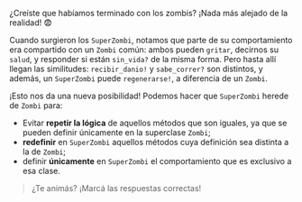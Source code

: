 ¿Creíste que habíamos terminado con los zombis? ¡Nada más alejado de la realidad! :fearful: 

Cuando surgieron los `SuperZombi`, notamos que parte de su comportamiento era compartido con un `Zombi` común: ambos pueden `gritar`, decirnos su `salud`, y responder si están `sin_vida?` de la misma forma. Pero hasta allí llegan las similitudes: `recibir_danio!` y `sabe_correr?` son distintos, y además, un `SuperZombi` puede `regenerarse!`, a diferencia de un `Zombi`.

¡Esto nos da una nueva posibilidad! Podemos hacer que `SuperZombi` herede de `Zombi` para:

* Evitar **repetir la lógica** de aquellos métodos que son iguales, ya que se pueden definir únicamente en la superclase `Zombi`;
* **redefinir** en `SuperZombi` aquellos métodos cuya definición sea distinta a la de `Zombi`;
* definir **únicamente** en `SuperZombi` el comportamiento que es exclusivo a esa clase.

> ¿Te animás? ¡Marcá las respuestas correctas!